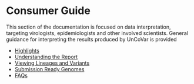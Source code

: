 # Consumer Guide

This section of the documentation is focused on data interpretation, targeting
virologists, epidemiologists and other involved scientists. General guidance for
interpreting the results produced by UnCoVar is provided

- [Highlights](installation.md)
- [Understanding the Report](report-structure.md)
- [Viewing Lineages and Variants](customize-your-analysis.md)
- [Submission Ready Genomes](submission-ready-genomes.md)
- [FAQs](faqs.md)
